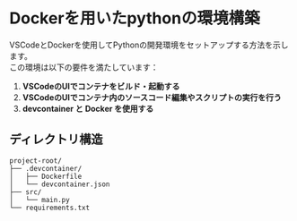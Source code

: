# Dockerを用いたpythonの環境構築

VSCodeとDockerを使用してPythonの開発環境をセットアップする方法を示します。  
この環境は以下の要件を満たしています：

1. **VSCodeのUIでコンテナをビルド・起動する**
2. **VSCodeのUIでコンテナ内のソースコード編集やスクリプトの実行を行う**
3. **devcontainer と Docker を使用する**

## ディレクトリ構造

```plaintext
project-root/
├── .devcontainer/
│   ├── Dockerfile
│   └── devcontainer.json
├── src/
│   └── main.py
└── requirements.txt






